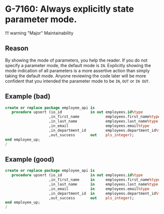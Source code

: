# G-7160: Always explicitly state parameter mode.

!!! warning "Major"
    Maintainability

## Reason

By showing the mode of parameters, you help the reader. If you do not specify a parameter mode, the default mode is `IN`. Explicitly showing the mode indication of all parameters is a more assertive action than simply taking the default mode. Anyone reviewing the code later will be more confident that you intended the parameter mode to be `IN`, `OUT` or `IN OUT`.

## Example (bad)

``` sql
create or replace package employee_api is
   procedure upsert (io_id             in out employees.id%type
                    ,in_first_name            employees.first_name%type
                    ,in_last_name             employees.last_name%type 
                    ,in_email                 employees.email%type 
                    ,in_department_id         employees.department_id%type
                    ,out_success       out    pls_integer);
end employee_up;
/
```

## Example (good)

``` sql
create or replace package employee_api is
   procedure upsert (io_id             in out employees.id%type
                    ,in_first_name     in     employees.first_name%type
                    ,in_last_name      in     employees.last_name%type 
                    ,in_email          in     employees.email%type 
                    ,in_department_id  in     employees.department_id%type
                    ,out_success       out    pls_integer);
end employee_up;
/
```